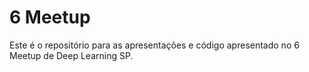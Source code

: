 # 6 Meetup

Este é o repositório para as apresentações e código apresentado no 6 Meetup de Deep Learning SP.
